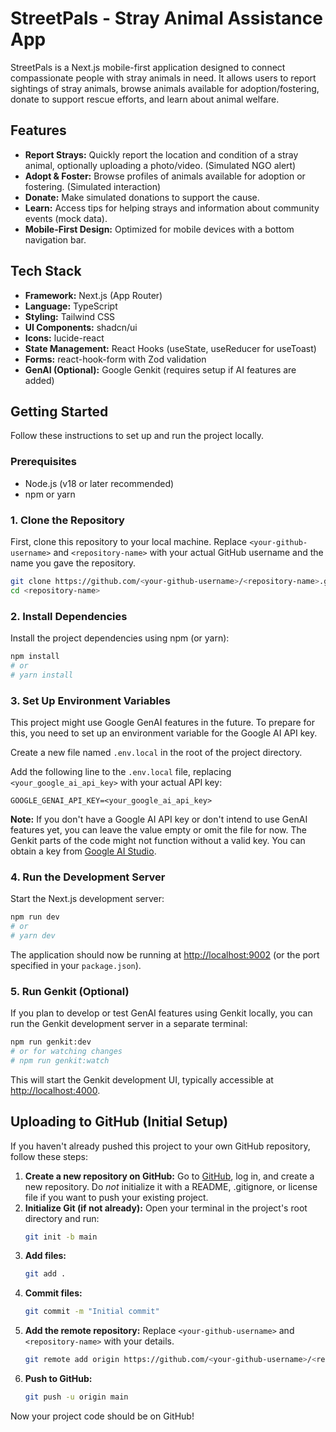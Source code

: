 # StreetPals - Stray Animal Assistance App

StreetPals is a Next.js mobile-first application designed to connect compassionate people with stray animals in need. It allows users to report sightings of stray animals, browse animals available for adoption/fostering, donate to support rescue efforts, and learn about animal welfare.

## Features

*   **Report Strays:** Quickly report the location and condition of a stray animal, optionally uploading a photo/video. (Simulated NGO alert)
*   **Adopt & Foster:** Browse profiles of animals available for adoption or fostering. (Simulated interaction)
*   **Donate:** Make simulated donations to support the cause.
*   **Learn:** Access tips for helping strays and information about community events (mock data).
*   **Mobile-First Design:** Optimized for mobile devices with a bottom navigation bar.

## Tech Stack

*   **Framework:** Next.js (App Router)
*   **Language:** TypeScript
*   **Styling:** Tailwind CSS
*   **UI Components:** shadcn/ui
*   **Icons:** lucide-react
*   **State Management:** React Hooks (useState, useReducer for useToast)
*   **Forms:** react-hook-form with Zod validation
*   **GenAI (Optional):** Google Genkit (requires setup if AI features are added)

## Getting Started

Follow these instructions to set up and run the project locally.

### Prerequisites

*   Node.js (v18 or later recommended)
*   npm or yarn

### 1. Clone the Repository

First, clone this repository to your local machine. Replace `<your-github-username>` and `<repository-name>` with your actual GitHub username and the name you gave the repository.

```bash
git clone https://github.com/<your-github-username>/<repository-name>.git
cd <repository-name>
```

### 2. Install Dependencies

Install the project dependencies using npm (or yarn):

```bash
npm install
# or
# yarn install
```

### 3. Set Up Environment Variables

This project might use Google GenAI features in the future. To prepare for this, you need to set up an environment variable for the Google AI API key.

Create a new file named `.env.local` in the root of the project directory.

Add the following line to the `.env.local` file, replacing `<your_google_ai_api_key>` with your actual API key:

```env
GOOGLE_GENAI_API_KEY=<your_google_ai_api_key>
```

**Note:** If you don't have a Google AI API key or don't intend to use GenAI features yet, you can leave the value empty or omit the file for now. The Genkit parts of the code might not function without a valid key. You can obtain a key from [Google AI Studio](https://aistudio.google.com/).

### 4. Run the Development Server

Start the Next.js development server:

```bash
npm run dev
# or
# yarn dev
```

The application should now be running at [http://localhost:9002](http://localhost:9002) (or the port specified in your `package.json`).

### 5. Run Genkit (Optional)

If you plan to develop or test GenAI features using Genkit locally, you can run the Genkit development server in a separate terminal:

```bash
npm run genkit:dev
# or for watching changes
# npm run genkit:watch
```

This will start the Genkit development UI, typically accessible at [http://localhost:4000](http://localhost:4000).

## Uploading to GitHub (Initial Setup)

If you haven't already pushed this project to your own GitHub repository, follow these steps:

1.  **Create a new repository on GitHub:** Go to [GitHub](https://github.com/), log in, and create a new repository. Do *not* initialize it with a README, .gitignore, or license file if you want to push your existing project.
2.  **Initialize Git (if not already):** Open your terminal in the project's root directory and run:
    ```bash
    git init -b main
    ```
3.  **Add files:**
    ```bash
    git add .
    ```
4.  **Commit files:**
    ```bash
    git commit -m "Initial commit"
    ```
5.  **Add the remote repository:** Replace `<your-github-username>` and `<repository-name>` with your details.
    ```bash
    git remote add origin https://github.com/<your-github-username>/<repository-name>.git
    ```
6.  **Push to GitHub:**
    ```bash
    git push -u origin main
    ```

Now your project code should be on GitHub!
```